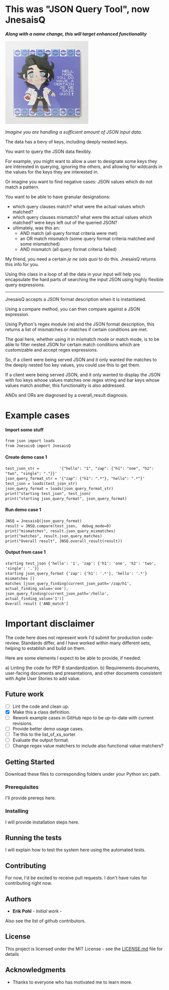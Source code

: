 # This was "JSON Query Tool", now JnesaisQ

**_Along with a name change, this will target enhanced functionality_**

![You do](https://github.com/ErikPohl-Lot49-Projects/Erik-Pohl-Repo/blob/master/media/you-do-have-a-certain-je-ne-sais-quoi-metal-prints.jpg "Je ne sais quoi")


_Imagine you are handling a sufficient amount of JSON input data._

The data has a bevy of keys, including deeply nested keys.

You want to query the JSON data flexibly.

For example, you might want to allow a user to designate some keys they are interested in querying, ignoring the others, and allowing for wildcards in the values for the keys they are interested in.

Or imagine you want to find negative cases: JSON values which do not match a pattern.  

You want to be able to have granular designations: 
* which query clauses match?  what were the actual values which matched?
* which query clauses mismatch?  what were the actual values which matched? were keys left out of the queried JSON?
* ultimately, was this an:
  * AND match (all query format criteria were met)
  * an OR match mismatch (some query format criteria matched and some mismatched)
  * AND mismatch (all query format criteria failed)
  
My friend, you need a certain _je ne sais quoi_ to do this.  JnesaisQ returns this info for you.

Using this class in a loop of all the data in your input will help you encapsulate the hard parts of searching the input JSON using highly flexible query expressions.

---------

JnesaisQ accepts a JSON format description when it is instantiated.

Using a compare method, you can then compare against a JSON expression.

Using Python's regex module (re) and the JSON format description, this returns a list of mismatches or matches if certain conditions are met.

The goal here, whether using it in mismatch mode or match mode, is to be able to filter nested JSON for certain match conditions which are customizable and accept regex expressions.

So, if a client were being served JSON and it only wanted the matches to the deeply nested foo key values, you could use this to get them.  

If a client were being served JSON, and it only wanted to display the JSON with foo keys whose values matches one regex string and bar keys whose values match another, this functionality is also addressed.  

ANDs and ORs are diagnosed by a overall_result diagnosis.


# Example cases

#### Import some stuff
````
from json import loads
from JnesaisQ import JnesaisQ
````

#### Create demo case 1
````
test_json_str =         '{"hello": "1", "zap": {"h1": "one", "h2": "two", "single": "."}}'
json_query_format_str = '{"zap": {"h1": ".*"}, "hello": ".*"}'
test_json = loads(test_json_str)
json_query_format = loads(json_query_format_str)
print("starting test_json", test_json)
print("starting json_query_format", json_query_format)
````

#### Run demo case 1
````
JNSQ = JnesaisQ(json_query_format)
result = JNSQ.compare(test_json,  debug_mode=0)
print("mismatches", result.json_query_mismatches)
print("matches", result.json_query_matches)
print("Overall result", JNSQ.overall_result(result))
````

#### Output from case 1
````
starting test_json {'hello': '1', 'zap': {'h1': 'one', 'h2': 'two', 'single': '.'}}
starting json_query_format {'zap': {'h1': '.*'}, 'hello': '.*'}
mismatches []
matches [json_query_finding(current_json_path='/zap/h1', actual_finding_value='one'), json_query_finding(current_json_path='/hello', actual_finding_value='1')]
Overall result ['AND_match']
````

# Important disclaimer

The code here does not represent work I'd submit for production code-review.  Standards differ, and I have worked within many different
sets, helping to establish and build on them.

Here are some elements I expect to be able to provide, if needed:

a) Linting the code for PEP 8 standardization.
b) Requirements documents, user-facing documents and presentations, and other documents consistent with Agile User Stories to add value.

## Future work

- [ ] Lint the code and clean up.
- [x] Make this a class definition.
- [ ] Rework example cases in GitHub repo to be up-to-date with current revisions.
- [ ] Provide better demo usage cases.
- [ ] Tie this to the list_of_xs_sorter.
- [ ] Evaluate the output format.
- [ ] Change regex value matchers to include also functional value matchers?

## Getting Started

Download these files to corresponding folders under your Python src path.

### Prerequisites

I'll provide prereqs here.

### Installing

I will provide installation steps here.

## Running the tests

I will explain how to test the system here using the automated tests.

## Contributing

For now, I'd be excited to receive pull requests.  I don't have rules for contributing right now.

## Authors

* **Erik Pohl** - *Initial work* - 

Also see the list of github contributors.

## License

This project is licensed under the MIT License - see the [LICENSE.md](LICENSE.md) file for details

## Acknowledgments

* Thanks to everyone who has motivated me to learn more.
